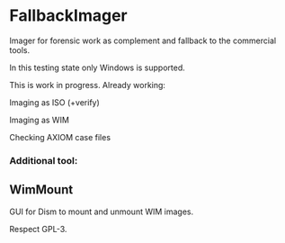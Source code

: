 # FallbackImager

Imager for forensic work as complement and fallback to the commercial tools.

In this testing state only Windows is supported.

This is work in progress. Already working:

Imaging as ISO (+verify)

Imaging as WIM

Checking AXIOM case files

### Additional tool:

## WimMount

GUI for Dism to mount and unmount WIM images.


Respect GPL-3.
